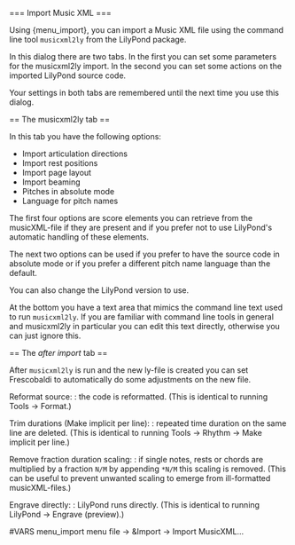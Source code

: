 === Import Music XML ===

Using {menu_import}, you can import a Music XML file using the command line tool
`musicxml2ly` from the LilyPond package.

In this dialog there are two tabs. In the first you can set some parameters 
for the musicxml2ly import. In the second you can set some actions on the 
imported LilyPond source code.

Your settings in both tabs are remembered until the next time you use this dialog.

== The musicxml2ly tab ==

In this tab you have the following options:

 * Import articulation directions
 * Import rest positions
 * Import page layout
 * Import beaming
 * Pitches in absolute mode
 * Language for pitch names

The first four options are score elements you can retrieve from the 
musicXML-file if they are present and if you prefer not to use LilyPond's 
automatic handling of these elements.

The next two options can be used if you prefer to have the source code in 
absolute mode or if you prefer a different pitch name language than the 
default.

You can also change the LilyPond version to use.

At the bottom you have a text area that mimics the command line text used to 
run `musicxml2ly`. If you are familiar with command line tools in general 
and musicxml2ly in particular you can edit this text directly, otherwise you 
can just ignore this.


== The *after import* tab ==

After `musicxml2ly` is run and the new ly-file is created you can set 
Frescobaldi to automatically do some adjustments on the new file.

Reformat source:
:  the code is reformatted.
   (This is identical to running Tools -> Format.)

Trim durations (Make implicit per line):
:  repeated time duration on the same line are deleted.
   (This is identical to running Tools -> Rhythm -> Make implicit per line.)

Remove fraction duration scaling:
:  if single notes, rests or chords are multiplied by a fraction `N/M` by
   appending `*N/M` this scaling is removed.
   (This can be useful to prevent unwanted scaling to emerge from ill-formatted
   musicXML-files.)

Engrave directly:
:  LilyPond runs directly.
   (This is identical to running LilyPond -> Engrave (preview).)


#VARS
menu_import menu file -> &Import -> Import MusicXML...
